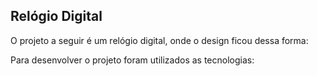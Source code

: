 ## Relógio Digital

O projeto a seguir é um relógio digital, onde o design ficou dessa forma:

Para desenvolver o projeto foram utilizados as tecnologias:
